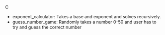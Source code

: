 C

- exponent_calculator: Takes a base and exponent and solves recursively.
- guess_number_game: Randomly takes a number 0-50 and user has to try and guess the correct number 
